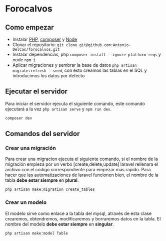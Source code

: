 # Forocalvos

## Como empezar

-   Instalar [PHP](https://www.php.net/manual/es/install.php), [composer](https://getcomposer.org/) y [Node](https://nodejs.org/en/)
-   Clonar el repositorio: `git clone git@github.com:Antonio-DelCas/forocalvos.git`
-   Instalar dependencias, php `composer install --ignore-platform-reqs` y node `npm i`
-   Aplicar migraciones y sembrar la base de datos `php artisan migrate:refresh --seed`, con esto creamos las tablas en el SQL y introducimos los datos por defecto

## Ejecutar el servidor

Para iniciar el servidor ejecuta el siguiente comando, este comando ejecutará a la vez `php artisan serve` y `npm run dev`.

```bash
composer dev
```

## Comandos del servidor

### Crear una migración

Para crear una migracion ejecuta el siguiente comando, si el nombre de la migración empieza por un verbo [create,delete,update] laravel rellenara el archivo con el codigo correspondiente para empezar mas rapido.
Para hacer que las automatizaciones de laravel funcionen bien, el nombre de la tabla **debe estar siempre** en **plural**.

```bash
php artisan make:migration create_tables
```

### Crear un modelo

El modelo sirve como enlace a la tabla del mysql, através de esta clase crearemos, obtendremos, modificaremos y borraremos datos en la tabla.
El nombre del modelo **debe estar siempre** en **singular**.

```bash
php artisan make:model Table
```
